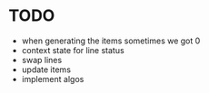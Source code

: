 # TODO
* when generating the items sometimes we got 0
* context state for line status
* swap lines
* update items
* implement algos
